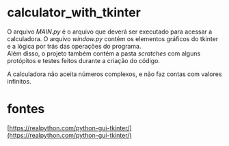 # calculator_with_tkinter
O arquivo *MAIN.py* é o arquivo que deverá ser executado para acessar a calculadora. O arquivo *window.py* contém os elementos gráficos do tkinter e a lógica por trás das operações do programa.  
Além disso, o projeto também contém a pasta *scratches* com alguns protópitos e testes feitos durante a criação do código.  
  
A calculadora não aceita números complexos, e não faz contas com valores infinitos.  

# fontes
[https://realpython.com/python-gui-tkinter/](https://realpython.com/python-gui-tkinter/)

